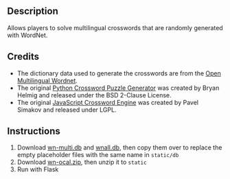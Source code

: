 ## Description

Allows players to solve multilingual crosswords that are randomly generated with WordNet.

## Credits

- The dictionary data used to generate the crosswords are from the [Open Multilingual Wordnet](http://compling.hss.ntu.edu.sg/omw/).
- The original [Python Crossword Puzzle Generator](http://bryanhelmig.com/python-crossword-puzzle-generator/) was created by Bryan Helmig and released under the BSD 2-Clause License.
- The original [JavaScript Crossword Engine](http://softwaresecretweapons.com/crossword_engine.html) was created by Pavel Simakov and released under LGPL.

## Instructions

1. Download [wn-multi.db](https://www.dropbox.com/s/zo4u1lbvjuajm8a/wn-multi.db?dl=0) and [wnall.db](https://www.dropbox.com/s/3vszhzz4eafeoqo/wnall.db?dl=0), then copy them over to replace the empty placeholder files with the same name in `static/db`
2. Download [wn-ocal.zip](https://www.dropbox.com/s/mz3r9vn0obpo3tt/wn-ocal.zip?dl=0), then unzip it to `static`
3. Run with Flask
